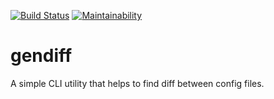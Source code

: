 [![Build Status](https://travis-ci.org/Alex-K1m/project-lvl2-s389.svg?branch=master)](https://travis-ci.org/Alex-K1m/project-lvl2-s389)
[![Maintainability](https://api.codeclimate.com/v1/badges/2cbd34bab8e5d225da24/maintainability)](https://codeclimate.com/github/Alex-K1m/project-lvl2-s389/maintainability)

# gendiff

A simple CLI utility that helps to find diff between config files.

